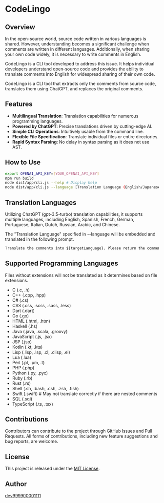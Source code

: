 # CodeLingo

## Overview

In the open-source world, source code written in various languages is shared. However, understanding becomes a significant challenge when comments are written in different languages. Additionally, when sharing your own code widely, it is necessary to write comments in English.

CodeLingo is a CLI tool developed to address this issue. It helps individual developers understand open-source code and provides the ability to translate comments into English for widespread sharing of their own code.

CodeLingo is a CLI tool that extracts only the comments from source code, translates them using ChatGPT, and replaces the original comments.


## Features

- **Multilingual Translation**: Translation capabilities for numerous programming languages.
- **Powered by ChatGPT**: Precise translations driven by cutting-edge AI.
- **Simple CLI Operations**: Intuitively usable from the command line.
- **Flexible File Specification**: Translate individual files or entire directories.
- **Rapid Syntax Parsing**: No delay in syntax parsing as it does not use AST.

## How to Use

```bash
export OPENAI_API_KEY=[YOUR_OPENAI_API_KEY]
npm run build
node dist/app/cli.js --help # Display help
node dist/app/cli.js --language [Translation Language (English/Japanese/Chinese...)] --file-or-directory [File/Directory] --output-dir [Output Directory]
```

## Translation Languages

Utilizing ChatGPT (gpt-3.5-turbo) translation capabilities, it supports multiple languages, including English, Spanish, French, German, Portuguese, Italian, Dutch, Russian, Arabic, and Chinese.

The "Translation Language" specified in --language will be embedded and translated in the following prompt.

```markdown
Translate the comments into ${targetLanguage}. Please return the comments that are originally in ${targetLanguage} as is. Be careful not to change the presence of newline characters.
```

## Supported Programming Languages

Files without extensions will not be translated as it determines based on file extensions.

- C (.c, .h)
- C++ (.cpp, .hpp)
- C# (.cs)
- CSS (.css, .scss, .sass, .less)
- Dart (.dart)
- Go (.go)
- HTML (.html, .htm)
- Haskell (.hs)
- Java (.java, .scala, .groovy)
- JavaScript (.js, .jsx)
- JSP (.jsp)
- Kotlin (.kt, .kts)
- Lisp (.lisp, .lsp, .cl, .clisp, .el)
- Lua (.lua)
- Perl (.pl, .pm, .t)
- PHP (.php)
- Python (.py, .pyc)
- Ruby (.rb)
- Rust (.rs)
- Shell (.sh, .bash, .csh, .zsh, .fish)
- Swift (.swift) # May not translate correctly if there are nested comments
- SQL (.sql)
- TypeScript (.ts, .tsx)

## Contributions

Contributors can contribute to the project through GitHub Issues and Pull Requests. All forms of contributions, including new feature suggestions and bug reports, are welcome.

## License

This project is released under the [MIT License](LICENSE).

## Author

[dev999900001111](https://github.com/dev999900001111)